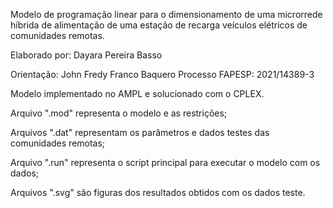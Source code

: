 Modelo de programação linear para o dimensionamento de uma microrrede híbrida de alimentação de uma estação de recarga veículos elétricos de comunidades remotas.

Elaborado por: Dayara Pereira Basso

Orientação: John Fredy Franco Baquero
Processo FAPESP: 2021/14389-3


Modelo implementado no AMPL e solucionado com o CPLEX.

Arquivo ".mod" representa o modelo e as restrições;

Arquivos ".dat" representam os parâmetros e dados testes das comunidades remotas;

Arquivo ".run" representa o script principal para executar o modelo com os dados;

Arquivos ".svg" são figuras dos resultados obtidos com os dados teste.


